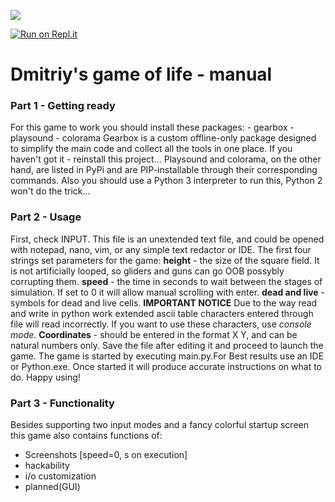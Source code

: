 ![](https://i.ibb.co/ByyNRk9/Untitled.png)

[![Run on Repl.it](https://repl.it/badge/github/Friendly-collab-AgvantiboXGeorgetv4/Game-of-life)](https://repl.it/github/Friendly-collab-AgvantiboXGeorgetv4/Game-of-life)
# Dmitriy's game of life - manual
### Part 1 - Getting ready
For this game to work you should install these packages:
    - gearbox
    - playsound
    - colorama
Gearbox is a custom offline-only package designed to simplify the main code and collect all the tools in one place. If you haven't got it - reinstall this project...
Playsound and colorama, on the other hand, are listed in PyPi and are PIP-installable through their corresponding commands.
Also you should use a Python 3 interpreter to run this, Python 2 won't do the trick...
### Part 2 - Usage
First, check INPUT. This file is an unextended text file, and could be opened with notepad, nano, vim, or any simple text redactor or IDE. The first four strings set parameters for the game:
**height** - the size of the square field. It is not artificially looped, so gliders and guns can go OOB possybly corrupting them.
**speed** - the time in seconds to wait between the stages of simulation. If set to 0 it will allow manual scrolling with enter.
**dead and live** - symbols for dead and live cells.
**IMPORTANT NOTICE**
Due to the way read and write in python work extended ascii table characters entered through file will read incorrectly.
If you want to use these characters, use *console mode*.
**Coordinates** - should be entered in the format X Y, and can be natural numbers only.
Save the file after editing it and proceed to launch the game.
The game is started by executing main.py.For Best results use an IDE or Python.exe.
Once started it will produce accurate instructions on what to do.
Happy using!
### Part 3 - Functionality
Besides supporting two input modes and a fancy colorful startup screen this game also contains functions of:
- Screenshots [speed=0, s on execution]
- hackability
- i/o customization
- planned(GUI)
